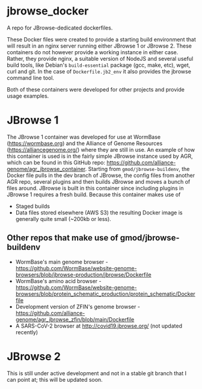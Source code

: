 # jbrowse_docker
A repo for JBrowse-dedicated dockerfiles.

These Docker files were created to provide a starting build environment
that will result in an nginx server running either JBrowse 1 or 
JBrowse 2. These containers do not however provide a working instance
in either case. Rather, they provide nginx, a suitable version of 
NodeJS and several useful build tools, like Debian's `build-essential`
package (gcc, make, etc), wget, curl and git. In the case of 
`Dockerfile.jb2_env` it also provides the jbrowse command line
tool.

Both of these containers were developed for other projects and provide 
usage examples.

# JBrowse 1

The JBrowse 1 container was developed for use at WormBase
(https://wormbase.org) and the Alliance of Genome Resources
(https://alliancegenome.org/) where they are still in use. An example 
of how this container is used is in the fairly simple JBrowse instance
used by AGR, which can be found in this GitHub repo:
https://github.com/alliance-genome/agr_jbrowse_container.  Starting
from `gmod/jbrowse-buildenv`, the Docker file pulls in the dev
branch of JBrowse, the config files from another AGR repo, several
plugins and then builds JBrowse and moves a bunch of files around.
JBrowse is built in this container since including plugins in JBrowse 1
requires a fresh build.  Because this container makes use of 
* Staged builds
* Data files stored elsewhere (AWS S3)
the resulting Docker image is generally quite small (~200kb or less).

## Other repos that make use of gmod/jbrowse-buildenv

* WormBase's main genome browser - https://github.com/WormBase/website-genome-browsers/blob/jbrowse-production/jbrowse/Dockerfile
* WormBase's amino acid browser - https://github.com/WormBase/website-genome-browsers/blob/protein_schematic_production/protein_schematic/Dockerfile
* Development version of ZFIN's genome browser - https://github.com/alliance-genome/agr_jbrowse_zfin/blob/main/Dockerfile
* A SARS-CoV-2 browser at http://covid19.jbrowse.org/ (not updated recently)

# JBrowse 2

This is still under active development and not in a stable git branch
that I can point at; this will be updated soon.

